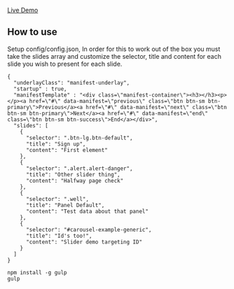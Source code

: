 [Live Demo](http://htmlpreview.github.io/?https://github.com/hemstreet/Manifest/blob/v1.0/index.html)

How to use
---

Setup config/config.json,
In order for this to work out of the box you must take the slides array and customize the selector,
title and content for each slide you wish to present for each slide. 
```
{
  "underlayClass": "manifest-underlay",
  "startup" : true,
  "manifestTemplate" : "<div class=\"manifest-container\"><h3></h3><p></p><a href=\"#\" data-manifest=\"previous\" class=\"btn btn-sm btn-primary\">Previous</a><a href=\"#\" data-manifest=\"next\" class=\"btn btn-sm btn-primary\">Next</a><a href=\"#\" data-manifest=\"end\" class=\"btn btn-sm btn-success\">End</a></div>",
  "slides": [
    {
      "selector": ".btn-lg.btn-default",
      "title": "Sign up",
      "content": "First element"
    },
    {
      "selector": ".alert.alert-danger",
      "title": "Other slider thing",
      "content": "Halfway page check"
    },
    {
      "selector": ".well",
      "title": "Panel Default",
      "content": "Test data about that panel"
    },
    {
      "selector": "#carousel-example-generic",
      "title": "Id's too!",
      "content": "Slider demo targeting ID"
    }
  ]
}
```

```
npm install -g gulp
gulp
```